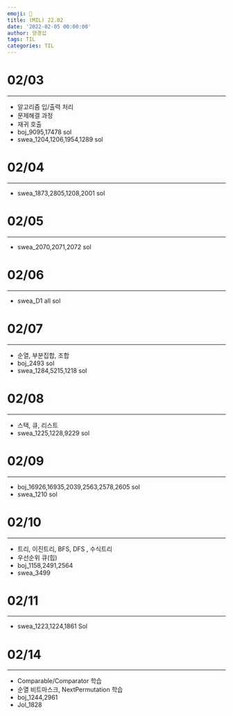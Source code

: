 ```yaml
---
emoji: 🎀
title: (MIL) 22.02
date: '2022-02-05 00:00:00'
author: 양경섭
tags: TIL
categories: TIL
---
```


# 02/03

---

- 알고리즘 입/출력 처리
- 문제해결 과정
- 재귀 호출
- boj_9095,17478 sol
- swea_1204,1206,1954,1289 sol

# 02/04

---

- swea_1873,2805,1208,2001 sol

# 02/05

---

- swea_2070,2071,2072 sol

# 02/06
---

- swea_D1 all sol

# 02/07
---

- 순열, 부분집합, 조합
- boj_2493 sol
- swea_1284,5215,1218 sol

# 02/08
---

- 스택, 큐, 리스트
- swea_1225,1228,9229 sol

# 02/09
---

- boj_16926,16935,2039,2563,2578,2605 sol
- swea_1210 sol

# 02/10
---

- 트리, 이진트리, BFS, DFS , 수식트리
- 우선순위 큐(힙)
- boj_1158,2491,2564
- swea_3499

# 02/11
---

- swea_1223,1224,1861 Sol

# 02/14
---

- Comparable/Comparator 학습
- 순열 비트마스크, NextPermutation 학습
- boj_1244,2961
- Jol_1828